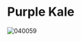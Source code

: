 # Purple Kale
![040059](https://user-images.githubusercontent.com/50277379/140721879-b599c68d-5f66-40f2-bc1e-1e6c0963952f.jpg)
